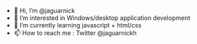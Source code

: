 - 👋 Hi, I’m @jaguarnick
- 👀 I’m interested in Windows/desktop application development
- 🌱 I’m currently learning javascript + html/css
- 📫 How to reach me : Twitter @jaguarnickh

<!---
jaguarnick/jaguarnick is a ✨ special ✨ repository because its `README.md` (this file) appears on your GitHub profile.
You can click the Preview link to take a look at your changes.
--->
